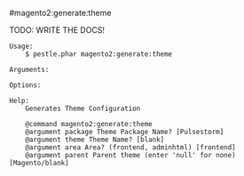 #magento2:generate:theme

TODO: WRITE THE DOCS!
    
    Usage: 
        $ pestle.phar magento2:generate:theme
    
    Arguments:
    
    Options:
    
    Help:
        Generates Theme Configuration
        
        @command magento2:generate:theme
        @argument package Theme Package Name? [Pulsestorm]
        @argument theme Theme Name? [blank]
        @argument area Area? (frontend, adminhtml) [frontend]
        @argument parent Parent theme (enter 'null' for none) [Magento/blank]
    
    
    